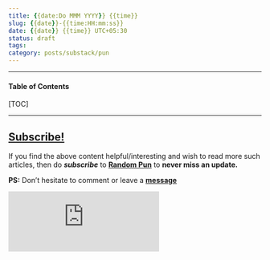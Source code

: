 ```yaml
---
title: {{date:Do MMM YYYY}} {{time}}
slug: {{date}}-{{time:HH:mm:ss}}
date: {{date}} {{time}} UTC+05:30
status: draft
tags:
category: posts/substack/pun
---
```


***

<h4>Table of Contents</h4>
[TOC]

<!-- TEASER_END -->


---
## [Subscribe!]()
If you find the above content helpful/interesting and wish to read more such articles, then do _**subscribe**_ to [**Random Pun**](https://randompun8.substack.com/) to **never miss an update.**

**PS:** Don’t hesitate to comment or leave a **[message](https://twitter.com/jeanbourgain8)**
<div class="row">
	<iframe src="https://randompun8.substack.com/embed" max-width="480" height="120" frameborder="0" scrolling="no" class="centred"></iframe>
	<br>
</div>